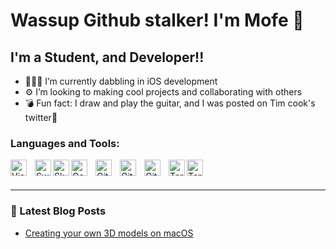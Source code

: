 # Wassup Github stalker! I'm Mofe 👋

## I'm a Student, and Developer!!

- 👨🏾‍💻 I’m currently dabbling in iOS development
- ⚙️ I’m looking to making cool projects and collaborating with others
- 💣 Fun fact: I draw and play the guitar, and I was posted on Tim cook's twitter👀

### Languages and Tools:

[<img align="left" alt="Visual Studio Code" width="26px" src="https://cdn.jsdelivr.net/gh/devicons/devicon/icons/vscode/vscode-original.svg" style="padding-right:10px;" />][visualstudiocode]
[<img align="left" alt="Swift" width="26px" src="https://icongr.am/devicon/swift-original.svg?size=128&color=currentColor" />][swift]
[<img align="left" alt="Sketch" width="26px" src="https://icongr.am/devicon/sketch-original.svg?size=128&color=currentColor" />][sketch]
[<img align="left" alt="Go language" width="26px" src="https://icongr.am/devicon/go-original.svg?size=128&color=currentColor" style="padding-right:10px;" />][golang]
[<img align="left" alt="Git" width="26px" src="https://cdn.jsdelivr.net/gh/devicons/devicon/icons/git/git-original.svg" style="padding-right:10px;" />][git]
[<img align="left" alt="GitHub" width="26px" src="https://user-images.githubusercontent.com/3369400/139447912-e0f43f33-6d9f-45f8-be46-2df5bbc91289.png" style="padding-right:10px;" />](#gh-dark-mode-only)
[<img align="left" alt="GitHub" width="26px" src="https://user-images.githubusercontent.com/3369400/139448065-39a229ba-4b06-434b-bc67-616e2ed80c8f.png" style="padding-right:10px;" />](#gh-light-mode-only)
[<img align="left" alt="Terminal" width="26px" src="./img/terminal-light.svg" />](#gh-light-mode-only)
[<img align="left" alt="Terminal" width="26px" src="./img/terminal-dark.svg" />](#gh-dark-mode-only)

<br />
<br />

---

### 📕 Latest Blog Posts

<!-- BLOG-POST-LIST:START -->
- [Creating your own 3D models on macOS](https://medium.com/better-programming/creating-your-own-3d-model-on-macos-c2867cb8cfad)


[webdevplaylist]: https://www.youtube.com/playlist?list=PLkwxH9e_vrAJ0WbEsFA9W3I1W-g_BTsbt
[sketch]: https://www.sketch.com/?utm_source=google&utm_medium=cpc&adgroup=uxui&device=c&matchtype=e&utm_campaign=ADDICTMOBILE_SKETCH_GAD_DG_US_T1_ALWAYS-ON_S_TRF_PROS_BRAND&utm_term=sketch&utm_source=google&utm_medium=cpc&utm_content=TOF_BRND__generic&hsa_acc=8710913982&hsa_cam=16806310547&hsa_grp=132594190222&hsa_ad=591614927015&hsa_src=g&hsa_tgt=kwd-14921750&hsa_kw=sketch&hsa_mt=e&hsa_net=adwords&hsa_ver=3&gclid=CjwKCAjwwo-WBhAMEiwAV4dybTgt8GJwKrn53OwA3HTc9CHhTktkT0c23DTP5iyEQRra5qPF2PaxfRoCWIIQAvD_BwE
[visualstudiocode]: https://code.visualstudio.com
[golang]: https://go.dev
[swift]: https://developer.apple.com/swift/
[git]: https://git-scm.com
